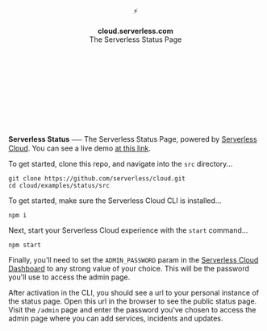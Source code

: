 <br>
<br>
<br>
<br>
<br>
<br>
<br>
<p align="center">
⚡️
<br>
<br>
<b>cloud.serverless.com</b>
<br>
The Serverless Status Page
</p>
  
<br>
<br>
<br>
<br>
<br>
<br>
<br>
<br>
<br>

**Serverless Status** ⎯⎯⎯ The Serverless Status Page, powered by [Serverless Cloud](https://serverless.com/cloud). You can see a live demo [at this link](https://magical-package-m2777.cloud.serverless.com/).

To get started, clone this repo, and navigate into the `src` directory...

```
git clone https://github.com/serverless/cloud.git
cd cloud/examples/status/src
```

To get started, make sure the Serverless Cloud CLI is installed...

```
npm i 
```

Next, start your Serverless Cloud experience with the `start` command...

```
npm start
```

Finally, you'll need to set the `ADMIN_PASSWORD` param in the [Serverless Cloud Dashboard](https://cloud.serverless.com) to any strong value of your choice. This will be the password you'll use to access the admin page.

After activation in the CLI, you should see a url to your personal instance of the status page. Open this url in the browser to see the public status page. Visit the `/admin` page and enter the password you've chosen to access the admin page where you can add services, incidents and updates.
